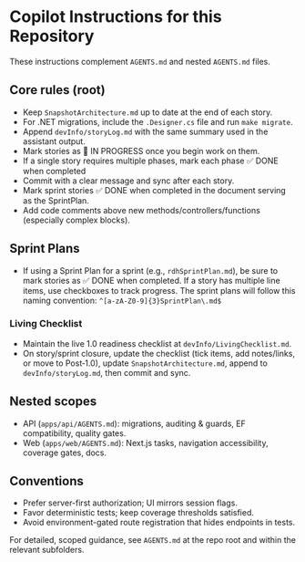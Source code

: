 # Copilot Instructions for this Repository

These instructions complement `AGENTS.md` and nested `AGENTS.md` files.

## Core rules (root)

- Keep `SnapshotArchitecture.md` up to date at the end of each story.
- For .NET migrations, include the `.Designer.cs` file and run `make migrate`.
- Append `devInfo/storyLog.md` with the same summary used in the assistant output.
- Mark stories as 🚧 IN PROGRESS once you begin work on them.
- If a single story requires multiple phases, mark each phase ✅ DONE when completed
- Commit with a clear message and sync after each story.
- Mark sprint stories ✅ DONE when completed in the document serving as the SprintPlan.
- Add code comments above new methods/controllers/functions (especially complex blocks).

## Sprint Plans

- If using a Sprint Plan for a sprint (e.g., `rdhSprintPlan.md`), be sure to mark stories as ✅ DONE when completed. If a story has multiple line items, use checkboxes to track progress. The sprint plans will follow this naming convention: `^[a-zA-Z0-9]{3}SprintPlan\.md$`

### Living Checklist

- Maintain the live 1.0 readiness checklist at `devInfo/LivingChecklist.md`.
- On story/sprint closure, update the checklist (tick items, add notes/links, or move to Post‑1.0), update `SnapshotArchitecture.md`, append to `devInfo/storyLog.md`, then commit and sync.

## Nested scopes

- API (`apps/api/AGENTS.md`): migrations, auditing & guards, EF compatibility, quality gates.
- Web (`apps/web/AGENTS.md`): Next.js tasks, navigation accessibility, coverage gates, docs.

## Conventions

- Prefer server-first authorization; UI mirrors session flags.
- Favor deterministic tests; keep coverage thresholds satisfied.
- Avoid environment-gated route registration that hides endpoints in tests.

For detailed, scoped guidance, see `AGENTS.md` at the repo root and within the relevant subfolders.
